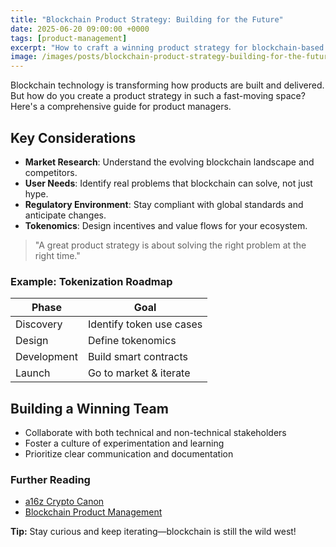 ```yaml
---
title: "Blockchain Product Strategy: Building for the Future"
date: 2025-06-20 09:00:00 +0000
tags: [product-management]
excerpt: "How to craft a winning product strategy for blockchain-based solutions."
image: /images/posts/blockchain-product-strategy-building-for-the-future-img.jpg
---
```


Blockchain technology is transforming how products are built and delivered. But how do you create a product strategy in such a fast-moving space? Here's a comprehensive guide for product managers.

## Key Considerations
- **Market Research**: Understand the evolving blockchain landscape and competitors.
- **User Needs**: Identify real problems that blockchain can solve, not just hype.
- **Regulatory Environment**: Stay compliant with global standards and anticipate changes.
- **Tokenomics**: Design incentives and value flows for your ecosystem.

> "A great product strategy is about solving the right problem at the right time."

### Example: Tokenization Roadmap
| Phase         | Goal                        |
|--------------|-----------------------------|
| Discovery    | Identify token use cases     |
| Design       | Define tokenomics            |
| Development  | Build smart contracts        |
| Launch       | Go to market & iterate       |

## Building a Winning Team
- Collaborate with both technical and non-technical stakeholders
- Foster a culture of experimentation and learning
- Prioritize clear communication and documentation

### Further Reading
- [a16z Crypto Canon](https://a16zcrypto.com/crypto-canon/)
- [Blockchain Product Management](https://pmcrypto.substack.com/)

**Tip:** Stay curious and keep iterating—blockchain is still the wild west! 